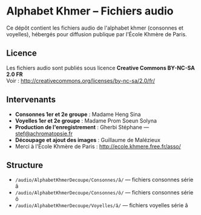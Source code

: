 # Alphabet Khmer – Fichiers audio

Ce dépôt contient les fichiers audio de l'alphabet khmer (consonnes et voyelles), hébergés pour diffusion publique par l'École Khmère de Paris.

## Licence

Les fichiers audio sont publiés sous licence **Creative Commons BY-NC-SA 2.0 FR**  
Voir : http://creativecommons.org/licenses/by-nc-sa/2.0/fr/

## Intervenants

- **Consonnes 1er et 2e groupe** : Madame Heng Sina  
- **Voyelles 1er et 2e groupe** : Madame Prom Soeun Solyna  
- **Production de l'enregistrement** : Gherbi Stéphane — stef@achromatopsie.fr  
- **Découpage et ajout des images** : Guillaume de Malézieux  
- Merci à l'École Khmère de Paris : http://ecole.khmere.free.fr/asso/

## Structure

- `/audio/AlphabetKhmerDecoupe/Consonnes/â/` — fichiers consonnes série â
- `/audio/AlphabetKhmerDecoupe/Consonnes/ô/` — fichiers consonnes série ô
- `/audio/AlphabetKhmerDecoupe/Voyelles/â/` — fichiers voyelles série â

